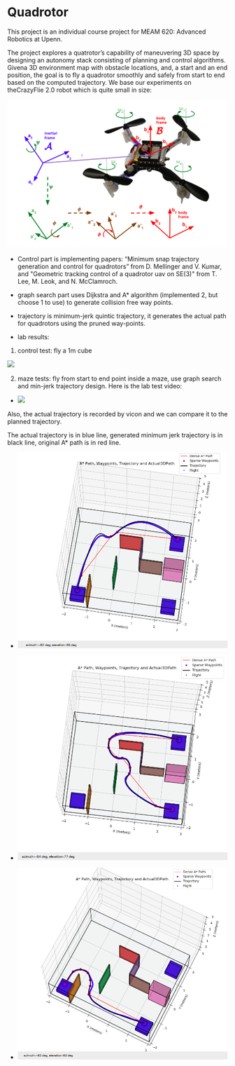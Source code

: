 # Quadrotor

This  project is an individual course project for MEAM 620: Advanced Robotics at Upenn. 

The project explores  a  quatrotor’s  capability  of maneuvering 3D space by designing an autonomy stack consisting  of  planning  and  control  algorithms.  Givena  3D  environment  map  with  obstacle  locations,  and,  a start and an end position, the goal is to fly a quadrotor smoothly  and  safely  from  start  to  end  based  on  the computed  trajectory.  We  base  our  experiments  on  theCrazyFlie 2.0 robot which is quite small in size:

![](CrazyFlie.png)

- Control part is implementing papers: “Minimum snap trajectory generation and control for quadrotors” from D. Mellinger and V. Kumar, and "Geometric tracking control of a quadrotor uav on SE(3)" from T. Lee, M. Leok, and N. McClamroch.

- graph search part uses Dijkstra and A* algorithm (implemented 2, but choose 1 to use) to generate collision free way points.

- trajectory is minimum-jerk quintic trajectory, it generates the actual path for quadrotors using the pruned way-points.

- lab results:
1. control test: fly a 1m cube

![](results/control_test.gif)

2. maze tests: fly from start to end point inside a maze, use graph search and min-jerk trajectory design. Here is the lab test video:

  - ![](results/maze_test.gif)
  
Also, the actual trajectory is recorded by vicon and we can compare it to the planned trajectory. 

The actual trajectory is in blue line, generated minimum jerk trajectory is in black line, original A* path is in red line.

  - ![](results/maze_test_1.png)

  - ![](results/maze_test_2.png)

  - ![](results/maze_test_3.png)
